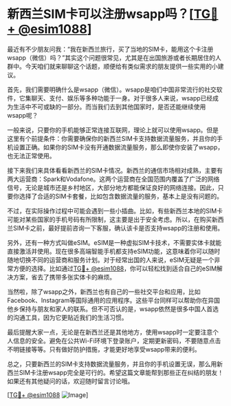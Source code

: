 # 新西兰SIM卡可以注册wsapp吗？[[TG💪+ @esim1088](https://t.me/s/esim1088)]

最近有不少朋友问我：“我在新西兰旅行，买了当地的SIM卡，能用这个卡注册wsapp（微信）吗？”其实这个问题很常见，尤其是在出国旅游或者长期居住的人群中。今天咱们就来聊聊这个话题，顺便给有类似需求的朋友提供一些实用的小建议。

首先，我们需要明确什么是wsapp（微信）。wsapp是咱们中国非常流行的社交软件，它集聊天、支付、娱乐等多种功能于一身。对于很多人来说，wsapp已经成为生活中不可或缺的一部分。而当我们去到其他国家时，是否还能继续使用wsapp呢？

一般来说，只要你的手机能够正常连接互联网，理论上就可以使用wsapp。但是这里有个前提条件：你需要确保你的新西兰SIM卡支持数据流量服务，并且你的手机设置正确。如果你的SIM卡没有开通数据流量服务，那么即使你安装了wsapp，也无法正常使用。

接下来我们来具体看看新西兰的SIM卡情况。新西兰的通信市场相对成熟，主要有两大运营商：Spark和Vodafone。这两个运营商在全国范围内覆盖了广泛的网络信号，无论是城市还是乡村地区，大部分地方都能保证良好的网络连接。因此，只要你选择了合适的SIM卡套餐，比如包含数据流量的服务，基本上是没有问题的。

不过，在实际操作过程中可能会遇到一些小插曲。比如，有些新西兰本地的SIM卡可能对某些国家的手机号码有所限制，这主要是出于安全考虑。所以，在购买新西兰SIM卡之前，最好提前咨询一下客服，确认该卡是否支持wsapp的注册和使用。

另外，还有一种方式叫做eSIM。eSIM是一种虚拟SIM卡技术，不需要实体卡就能直接激活并使用。现在很多高端智能手机都支持eSIM功能，这意味着你可以随时随地切换不同的运营商和服务计划。对于经常出国的人来说，eSIM无疑是一个非常方便的选择。比如通过[TG💪+ @esim1088](https://t.me/s/esim1088)，你可以轻松找到适合自己的eSIM解决方案，省去了携带多张实体卡的麻烦。

当然啦，除了wsapp之外，新西兰也有自己的一些社交平台和应用，比如Facebook、Instagram等国际通用的应用程序。这些平台同样可以帮助你在异国他乡保持与朋友和家人的联系。但不可否认的是，wsapp依然是很多中国人首选的沟通工具，因为它更贴近我们的生活习惯。

最后提醒大家一点，无论是在新西兰还是其他地方，使用wsapp时一定要注意个人信息的安全。避免在公共Wi-Fi环境下登录账户，定期更新密码，不要随意点击不明链接等等。只有做好防护措施，才能更好地享受wsapp带来的便利。

总之，只要新西兰的SIM卡支持数据流量服务，并且你的手机设置无误，那么用新西兰SIM卡注册wsapp完全是可行的。希望这篇文章能帮到那些正在纠结的朋友！如果还有其他疑问的话，欢迎随时留言讨论哦。

[[TG💪+ @esim1088](https://t.me/s/esim1088) ![Image](https://i.postimg.cc/4NQfJmqS/Snipaste-2025-05-13-00-14-12.png)]
